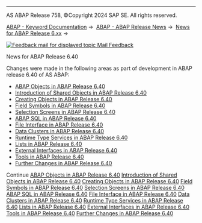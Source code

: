   

* * *

AS ABAP Release 758, ©Copyright 2024 SAP SE. All rights reserved.

[ABAP - Keyword Documentation](https://help.sap.com/doc/abapdocu_758_index_htm/7.58/en-US/abenabap.htm) →  [ABAP - ABAP Release News](https://help.sap.com/doc/abapdocu_758_index_htm/7.58/en-US/abennews.htm) →  [News for ABAP Release 6.xx](https://help.sap.com/doc/abapdocu_758_index_htm/7.58/en-US/abennews-6.htm) → 

 [![](Mail.gif?object=Mail.gif "Feedback mail for displayed topic") Mail Feedback](mailto:f1_help@sap.com?subject=Feedback%20on%20ABAP%20Documentation&body=Document:%20News%20for%20ABAP%20Release%206.40%2C%20ABENNEWS-640%2C%20758%0D%0A%0D%0AError:%0D%0A%0D%0A%0D%0A%0D%0ASuggestion%20for%20improvement:)

News for ABAP Release 6.40

Changes were made in the following areas as part of development in ABAP release 6.40 of AS ABAP:

-   [ABAP Objects in ABAP Release 6.40](https://help.sap.com/doc/abapdocu_758_index_htm/7.58/en-US/abennews-640-objects.htm)
-   [Introduction of Shared Objects in ABAP Release 6.40](https://help.sap.com/doc/abapdocu_758_index_htm/7.58/en-US/abennews-640-shared_objects.htm)
-   [Creating Objects in ABAP Release 6.40](https://help.sap.com/doc/abapdocu_758_index_htm/7.58/en-US/abennews-640-create.htm)
-   [Field Symbols in ABAP Release 6.40](https://help.sap.com/doc/abapdocu_758_index_htm/7.58/en-US/abennews-640-field_symbols.htm)
-   [Selection Screens in ABAP Release 6.40](https://help.sap.com/doc/abapdocu_758_index_htm/7.58/en-US/abennews-640-selection_screens.htm)
-   [ABAP SQL in ABAP Release 6.40](https://help.sap.com/doc/abapdocu_758_index_htm/7.58/en-US/abennews-640-sql.htm)
-   [File Interface in ABAP Release 6.40](https://help.sap.com/doc/abapdocu_758_index_htm/7.58/en-US/abennews-640-dataset.htm)
-   [Data Clusters in ABAP Release 6.40](https://help.sap.com/doc/abapdocu_758_index_htm/7.58/en-US/abennews-640-datacluster.htm)
-   [Runtime Type Services in ABAP Release 6.40](https://help.sap.com/doc/abapdocu_758_index_htm/7.58/en-US/abennews-640-rtti.htm)
-   [Lists in ABAP Release 6.40](https://help.sap.com/doc/abapdocu_758_index_htm/7.58/en-US/abennews-640-lists.htm)
-   [External Interfaces in ABAP Release 6.40](https://help.sap.com/doc/abapdocu_758_index_htm/7.58/en-US/abennews-640-external.htm)
-   [Tools in ABAP Release 6.40](https://help.sap.com/doc/abapdocu_758_index_htm/7.58/en-US/abennews-640-tools.htm)
-   [Further Changes in ABAP Release 6.40](https://help.sap.com/doc/abapdocu_758_index_htm/7.58/en-US/abennews-640-others.htm)

Continue
[ABAP Objects in ABAP Release 6.40](https://help.sap.com/doc/abapdocu_758_index_htm/7.58/en-US/abennews-640-objects.htm)
[Introduction of Shared Objects in ABAP Release 6.40](https://help.sap.com/doc/abapdocu_758_index_htm/7.58/en-US/abennews-640-shared_objects.htm)
[Creating Objects in ABAP Release 6.40](https://help.sap.com/doc/abapdocu_758_index_htm/7.58/en-US/abennews-640-create.htm)
[Field Symbols in ABAP Release 6.40](https://help.sap.com/doc/abapdocu_758_index_htm/7.58/en-US/abennews-640-field_symbols.htm)
[Selection Screens in ABAP Release 6.40](https://help.sap.com/doc/abapdocu_758_index_htm/7.58/en-US/abennews-640-selection_screens.htm)
[ABAP SQL in ABAP Release 6.40](https://help.sap.com/doc/abapdocu_758_index_htm/7.58/en-US/abennews-640-sql.htm)
[File Interface in ABAP Release 6.40](https://help.sap.com/doc/abapdocu_758_index_htm/7.58/en-US/abennews-640-dataset.htm)
[Data Clusters in ABAP Release 6.40](https://help.sap.com/doc/abapdocu_758_index_htm/7.58/en-US/abennews-640-datacluster.htm)
[Runtime Type Services in ABAP Release 6.40](https://help.sap.com/doc/abapdocu_758_index_htm/7.58/en-US/abennews-640-rtti.htm)
[Lists in ABAP Release 6.40](https://help.sap.com/doc/abapdocu_758_index_htm/7.58/en-US/abennews-640-lists.htm)
[External Interfaces in ABAP Release 6.40](https://help.sap.com/doc/abapdocu_758_index_htm/7.58/en-US/abennews-640-external.htm)
[Tools in ABAP Release 6.40](https://help.sap.com/doc/abapdocu_758_index_htm/7.58/en-US/abennews-640-tools.htm)
[Further Changes in ABAP Release 6.40](https://help.sap.com/doc/abapdocu_758_index_htm/7.58/en-US/abennews-640-others.htm)